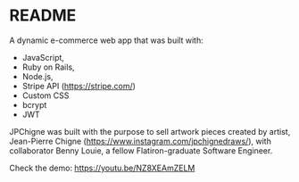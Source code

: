 # README

A dynamic e-commerce web app that was built with:
- JavaScript, 
- Ruby on Rails, 
- Node.js, 
- Stripe API (https://stripe.com/)
- Custom CSS
- bcrypt
- JWT

JPChigne was built with the purpose to sell artwork pieces created by artist, Jean-Pierre Chigne (https://www.instagram.com/jpchignedraws/), with collaborator Benny Louie, a fellow Flatiron-graduate Software Engineer. 

Check the demo: https://youtu.be/NZ8XEAmZELM
